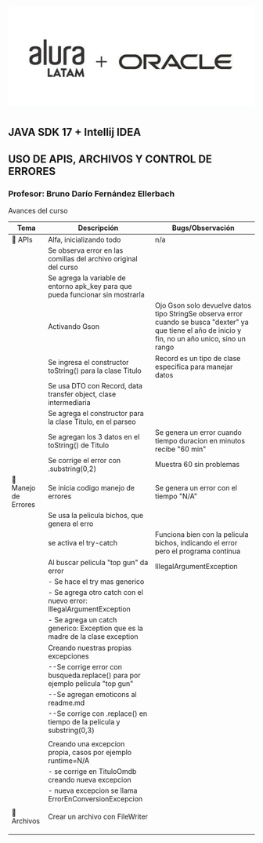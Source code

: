 # ![aluraoracle.jpg](assets/aluraoracle.jpg)

## JAVA SDK 17 + Intellij IDEA
## USO DE APIS, ARCHIVOS Y CONTROL DE ERRORES
### Profesor: Bruno Darío Fernández Ellerbach

Avances del curso


| Tema                  | Descripción                                                                     | Bugs/Observación                                                                                                                                       |
|-----------------------|---------------------------------------------------------------------------------| ------------------------------------------------------------------------------------------------------------------------------------------------------- |
| 🚀️ APIs              | Alfa, inicializando todo                                                        | n/a                                                                                                                                                     |
|                       | Se observa error en las comillas del archivo original del curso                 |                                                                                                                                                         |
|                       | Se agrega la variable de entorno apk_key para que pueda funcionar sin mostrarla |                                                                                                                                                         |
|                       | Activando Gson                                                                  | Ojo Gson solo devuelve datos tipo StringSe observa error cuando se busca "dexter" ya que tiene el año de inicio y fin, no un año unico, sino un rango |
|                       | Se ingresa el constructor toString() para la clase Titulo                       | Record es un tipo de clase especifica para manejar datos                                                                                                |
|                       | Se usa DTO con Record, data transfer object, clase intermediaria                |                                                                                                                                                         |
|                       | Se agrega el constructor para la clase Titulo, en el parseo                     |                                                                                                                                                         |
|                       | Se agregan los 3 datos en el toString() de Titulo                               | Se genera un error cuando tiempo duracion en minutos recibe "60 min"                                                                                    |
|                       | Se corrige el error con .substring(0,2)                                         | Muestra 60 sin problemas                                                                                                                                |
| 👀️ Manejo de Errores | Se inicia codigo manejo de errores                                              | Se genera un error con el tiempo "N/A"                                                                                                                  |
|                       | Se usa la pelicula bichos, que genera el erro                                   |                                                                                                                                                         |
|                       | se activa el try-catch                                                          | Funciona bien con la pelicula bichos, indicando el error pero el programa continua                                                                      |
|                       | Al buscar pelicula "top gun" da error                                           | IllegalArgumentException                                                                                                                                |
|                       | - Se hace el try mas generico                                                   |                                                                                                                                                         |
|                       | - Se agrega otro catch con el nuevo error: IllegalArgumentException             |                                                                                                                                                         |
|                       | - Se agrega un catch generico: Exception que es la madre de la clase exception  |                                                                                                                                                         |
|                       | Creando nuestras propias excepciones                                            |                                                                                                                                                         |
|                       | --Se corrige error con busqueda.replace() para por ejemplo pelicula "top gun"   |                                                                                                                                                         |
|                       | --Se agregan emoticons al readme.md                                             |                                                                                                                                                         |
|                       | --Se corrige con .replace() en tiempo de la pelicula y substring(0,3)           |                                                                                                                                                         |
|                       |                                                                                 |                                                                                                                                                         |
|                       | Creando una excepcion propia, casos por ejemplo runtime=N/A                     |                                                                                                                                                         |
|                       | - se corrige en TituloOmdb creando nueva excepcion                              |                                                                                                                                                         |
|                       | - nueva excepcion se llama ErrorEnConversionExcepcion                           |                                                                                                                                                         |
|                       |                                                                                 |                                                                                                                                                         |
| 📝 Archivos           | Crear un archivo con FileWriter                                                |                                                                                                                                                         |
|                       |                                                                                 |                                                                                                                                                         |
|                       |                                                                                 |                                                                                                                                                         |
|                       |                                                                                 |                                                                                                                                                         |
